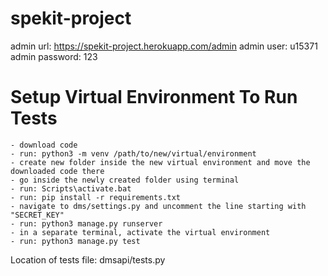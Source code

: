 # spekit-project

admin url: https://spekit-project.herokuapp.com/admin
admin user: u15371
admin password: 123


Setup Virtual Environment To Run Tests
======================================
	- download code
	- run: python3 -m venv /path/to/new/virtual/environment
	- create new folder inside the new virtual environment and move the downloaded code there
	- go inside the newly created folder using terminal
	- run: Scripts\activate.bat
	- run: pip install -r requirements.txt
	- navigate to dms/settings.py and uncomment the line starting with "SECRET_KEY"
	- run: python3 manage.py runserver
	- in a separate terminal, activate the virtual environment
	- run: python3 manage.py test
	
Location of tests file: dmsapi/tests.py